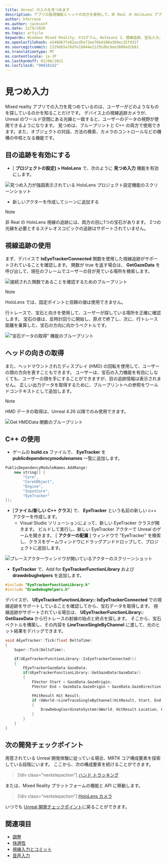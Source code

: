 ```yaml
---
title: Unreal の入力を見つめます
description: アプリの監視機能とヘッドの向きを使用して、非 Real の HoloLens アプリを設定して使用する方法について説明します。
author: hferrone
ms.author: jacksonf
ms.date: 12/9/2020
ms.topic: article
keywords: Windows Mixed Reality、ホログラム、HoloLens 2、視線追跡、宝石入力、ヘッドマウントディスプレイ、Unreal engine、mixed reality ヘッドセット、windows mixed reality ヘッドセット、virtual Reality ヘッドセット
ms.openlocfilehash: e546867fe02acd5e72ee76b4108a369ec25fd32f
ms.sourcegitcommit: 2329db5a76dfe1b844e21291dbc8ee3888ed1b81
ms.translationtype: MT
ms.contentlocale: ja-JP
ms.lasthandoff: 01/08/2021
ms.locfileid: "98010142"
---
```

# <a name="gaze-input"></a>見つめ入力

Mixed reality アプリでの入力を見つめているのは、ユーザーがどのようなものを探しているのかを知ることだけです。 デバイス上の視線追跡カメラが、Unreal のワールド空間にある光線と一致すると、ユーザーのデータの視野が使用できるようになります。 見つめは、ブループリントと C++ の両方で使用できます。また、オブジェクトの対話、方法の検索、カメラのコントロールなどの機構の中核となる機能です。

## <a name="enabling-eye-tracking"></a>目の追跡を有効にする

- [ **プロジェクトの設定] > HoloLens** で、次のように **見つめ入力** 機能を有効にします。

![見つめ入力が強調表示されている HoloLens プロジェクト設定機能のスクリーンショット](images/unreal-gaze-img-01.png)

- 新しいアクターを作成してシーンに追加する

> [!NOTE]
> 非 Real の HoloLens 視線の追跡には、両方の目に1つの宝石があります。 2つの光線を必要とするステレオスコピックの追跡はサポートされていません。

## <a name="using-eye-tracking"></a>視線追跡の使用

まず、デバイスで **IsEyeTrackerConnected** 関数を使用した視線追跡がサポートされていることを確認します。  関数が true を返す場合は、 **GetGazeData** を呼び出して、現在のフレームでユーザーの目が見ている場所を検索します。

![接続された関数であることを確認するためのブループリント](images/unreal-gaze-img-02.png)

> [!NOTE]
> HoloLens では、固定ポイントと信頼の値は使用できません。

行トレースで、宝石と向きを使用して、ユーザーが探している場所を正確に確認します。  宝石の値は、反時計回りに開始し、原点で終了し、次に、行トレース距離を乗算した、宝石の方向に向かうベクトルです。

!["宝石データの取得" 機能のブループリント](images/unreal-gaze-img-03.png)

## <a name="getting-head-orientation"></a>ヘッドの向きの取得

また、ヘッドマウントされたディスプレイ (HMD) の回転を使用して、ユーザーの頭の方向を表すこともできます。 ユーザーは、宝石の入力機能を有効にしなくても、ユーザーの頭を手にすることができますが、目の追跡情報は表示されません。  正しい出力データを取得するために、ブループリントへの参照をワールドコンテキストとして追加します。

> [!NOTE]
> HMD データの取得は、Unreal 4.26 以降でのみ使用できます。

![Get HMDData 関数のブループリント](images/unreal-gaze-img-04.png)

## <a name="using-c"></a>C++ の使用

- ゲームの **build.cs** ファイルで、 **EyeTracker** を **publicdependencymodulenames** 一覧に追加します。

```cpp
PublicDependencyModuleNames.AddRange(
    new string[] {
        "Core",
        "CoreUObject",
        "Engine",
        "InputCore",
        "EyeTracker"
});
```

- [**ファイル/新しい C++ クラス**] で、 **EyeTracker** という名前の新しい c++ アクターを作成します。
    - Visual Studio ソリューションによって、新しい EyeTracker クラスが開きます。 ビルドして実行し、新しい EyeTracker アクターで Unreal のゲームを開きます。  [ **アクターの配置** ] ウィンドウで "EyeTracker" を検索し、クラスをゲームウィンドウにドラッグアンドドロップして、プロジェクトに追加します。

![プレースアクターウィンドウが開いているアクターのスクリーンショット](images/unreal-gaze-img-06.png)

- **EyeTracker** で、Add for **EyeTrackerFunctionLibrary** および **drawdebughelpers** を追加します。

```cpp
#include "EyeTrackerFunctionLibrary.h"
#include "DrawDebugHelpers.h"
```

デバイスが、 **UEyeTrackerFunctionLibrary:: IsEyeTrackerConnected** での視線追跡をサポートしていることを確認してから、宝石データを取得します。  視線追跡がサポートされている場合は、 **UEyeTrackerFunctionLibrary:: GetGazeData** から行トレースの射線の始点と終点を探します。 そこから、宝石ベクトルを構築し、その内容を **LineTraceSingleByChannel** に渡して、光のヒット結果をデバッグできます。

```cpp
void AEyeTracker::Tick(float DeltaTime)
{
    Super::Tick(DeltaTime);

    if(UEyeTrackerFunctionLibrary::IsEyeTrackerConnected())
    {
        FEyeTrackerGazeData GazeData;
        if(UEyeTrackerFunctionLibrary::GetGazeData(GazeData))
        {
            FVector Start = GazeData.GazeOrigin;
            FVector End = GazeData.GazeOrigin + GazeData.GazeDirection * 100;

            FHitResult Hit Result;
            if (GWorld->LineTraceSingleByChannel(HitResult, Start, End, ECollisionChannel::ECC_Visiblity))
            {
                DrawDebugCoordinateSystem(GWorld, HitResult.Location, FQuat::Identity.Rotator(), 10);
            }
        }
    }
}
```

## <a name="next-development-checkpoint"></a>次の開発チェックポイント

用意されている Unreal 開発体験に従っている場合、MRTK コア構成要素を探索している段階にいます。 ここから、次の構成要素を続けることができます。

> [!div class="nextstepaction"]
> [ハンド トラッキング](unreal-hand-tracking.md)

または、Mixed Reality プラットフォームの機能と API に移動します。

> [!div class="nextstepaction"]
> [HoloLens カメラ](unreal-hololens-camera.md)

いつでも [Unreal 開発チェックポイント](unreal-development-overview.md#2-core-building-blocks)に戻ることができます。

## <a name="see-also"></a>関連項目
* [調整](../../calibration.md)
* [快適性](../../design/comfort.md)
* [視線入力とコミット](../../design/gaze-and-commit.md)
* [音声入力](../../out-of-scope/voice-design.md)
